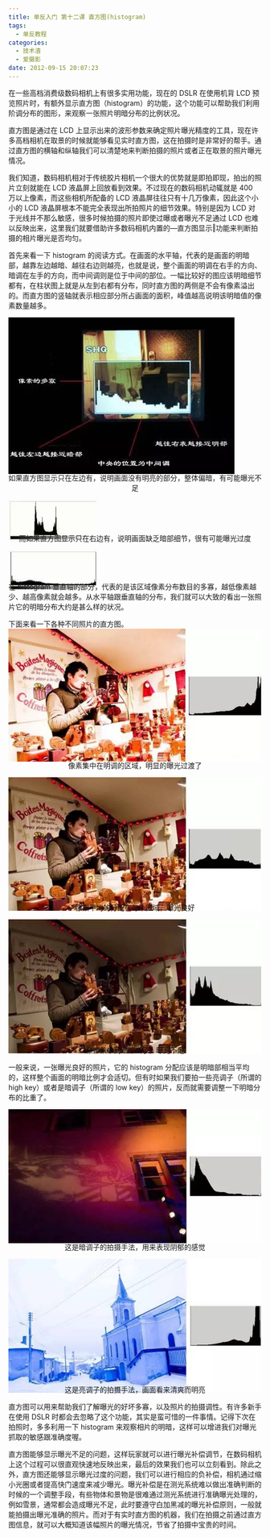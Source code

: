 ```yaml
---
title: 单反入门 第十二课 直方图(histogram)
tags:
  - 单反教程
categories:
  - 技术渣
  - 爱摄影
date: 2012-09-15 20:07:23
---
```


在一些高档消费级数码相机上有很多实用功能，现在的 DSLR 在使用机背 LCD 预览照片时，有额外显示直方图（histogram）的功能，这个功能可以帮助我们利用阶调分布的图形，来观察一张照片明暗分布的比例状况。

直方图是通过在 LCD 上显示出来的波形参数来确定照片曝光精度的工具，现在许多高档相机在取景的时候就能够看见实时直方图，这在拍摄时是非常好的帮手。通过直方图的横轴和纵轴我们可以清楚地来判断拍摄的照片或者正在取景的照片曝光情况。

我们知道，数码相机相对于传统胶片相机一个很大的优势就是即拍即现，拍出的照片立刻就能在 LCD 液晶屏上回放看到效果。不过现在的数码相机动辄就是 400 万以上像素，而这些相机所配备的 LCD 液晶屏往往只有十几万像素，因此这个小小的 LCD 液晶屏根本不能完全表现出所拍照片的细节效果。特别是因为 LCD 对于光线并不那么敏感，很多时候拍摄的照片即使过曝或者曝光不足通过 LCD 也难以反映出来，这里我们就要借助许多数码相机内置的―直方图显示‖功能来判断拍摄的相片曝光是否均匀。

首先来看一下 histogram 的阅读方式。在画面的水平轴，代表的是画面的明暗部，越靠左边越暗、越往右边则越亮，也就是说，整个画面的明调在右手的方向、暗调在左手的方向，而中间调则是位于中间的部位。一幅比较好的图应该明暗细节都有，在柱状图上就是从左到右都有分布，同时直方图的两侧是不会有像素溢出的。而直方图的竖轴就表示相应部分所占画面的面积，峰值越高说明该明暗值的像素数量越多。

![](/images/SLR_twelfth1.jpeg)<p align="center" style="line-height: initial; margin-top: -20px;">如果直方图显示只在左边有，说明画面没有明亮的部分，整体偏暗，有可能曝光不足</p>
![](/images/SLR_twelfth2.jpeg)<p align="center" style="line-height: initial; margin-top: -20px;">而如果直方图显示只在右边有，说明画面缺乏暗部细节，很有可能曝光过度</p>
![](/images/SLR_twelfth3.jpeg)<p style="line-height: initial; margin-top: -20px;">在 histogram 垂直轴的部分，代表的是该区域像素分布数目的多寡，越低像素越少、越高像素就会越多。从水平轴跟垂直轴的分布，我们就可以大致的看出一张照片它的明暗分布大约是甚么样的状况。</p>

下面来看一下各种不同照片的直方图。
![](/images/SLR_twelfth4.jpeg)<p align="center" style="line-height: initial; margin-top: -20px;">像素集中在明调的区域，明显的曝光过渡了</p>
![](/images/SLR_twelfth5.jpeg)<p align="center" style="line-height: initial; margin-top: -20px;">像素平均的分配在每个区域，曝光良好</p>
![](/images/SLR_twelfth6.jpeg)<p align="center" style="line-height: initial; margin-top: -20px;">像都集中到暗部去了，曝光不足</p>

一般来说，一张曝光良好的照片，它的 histogram 分配应该是明暗部相当平均的，这样整个画面的明暗比例才会适切。但有时如果我们要拍一些亮调子（所谓的 high key）或者是暗调子（所谓的 low key）的照片，反而就需要调整一下明暗分布的比重了。

![](/images/SLR_twelfth7.jpeg)<p align="center" style="line-height: initial; margin-top: -20px;">这是暗调子的拍摄手法，用来表现阴郁的感觉</p>
![](/images/SLR_twelfth8.jpeg)<p align="center" style="line-height: initial; margin-top: -20px;">这是亮调子的拍摄手法，画面看来清爽而明亮</p>

直方图可以用来帮助我们了解曝光的好坏多寡，以及照片的拍摄调性。有许多新手在使用 DSLR 时都会去忽略了这个功能，其实是蛮可惜的一件事情。记得下次在拍照时，多多利用一下 histogram 来观察相片的明暗，这样可以增进我们对曝光抓取的敏感跟准确度喔。

直方图能够显示曝光不足的问题，这样玩家就可以进行曝光补偿调节，在数码相机上这个过程可以很直观快速地反映出来，最后的效果我们也可以立刻看到。除此之外，直方图还能够显示曝光过度的问题，我们可以进行相应的负补偿，相机通过缩小光圈或者提高快门速度来减少曝光。曝光补偿是在测光系统难以做出准确判断的时候的一个调整手段，有些物体和景物是很难通过测光系统进行准确曝光处理的，例如雪景，通常都会造成曝光不足，此时要遵守白加黑减的曝光补偿原则，一般就能拍摄出曝光准确的照片。而对于有实时直方图的机器，我们在拍摄之前通过直方图信息，就可以大概知道该幅照片的曝光情况，节省了拍摄中宝贵的时间。
<br/>
